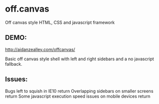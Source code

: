 off.canvas
==========

Off canvas style HTML, CSS and javascript framework

DEMO:
-----
http://aidanzealley.com/offcanvas/

Basic off canvas style shell with left and right sidebars and a no javascript fallback.

Issues:
-------
Bugs left to squish in IE10  return
Overlapping sidebars on smaller screens  return
Some javascript execution speed issues on mobile devices  return
